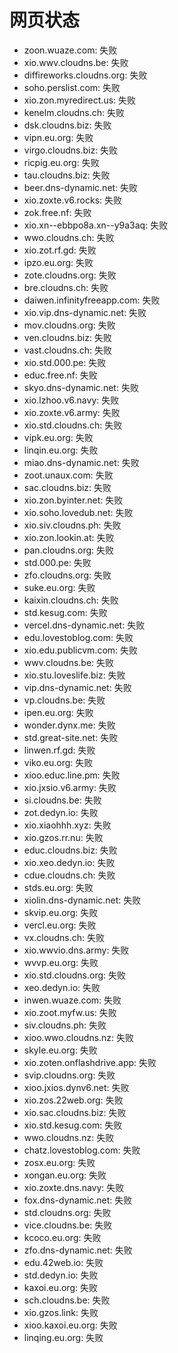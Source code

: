 # 网页状态
- zoon.wuaze.com: 失败
- xio.wwv.cloudns.be: 失败
- diffireworks.cloudns.org: 失败
- soho.perslist.com: 失败
- xio.zon.myredirect.us: 失败
- kenelm.cloudns.ch: 失败
- dsk.cloudns.biz: 失败
- vipn.eu.org: 失败
- virgo.cloudns.biz: 失败
- ricpig.eu.org: 失败
- tau.cloudns.biz: 失败
- beer.dns-dynamic.net: 失败
- xio.zoxte.v6.rocks: 失败
- zok.free.nf: 失败
- xio.xn--ebbpo8a.xn--y9a3aq: 失败
- wwo.cloudns.ch: 失败
- xio.zot.rf.gd: 失败
- ipzo.eu.org: 失败
- zote.cloudns.org: 失败
- bre.cloudns.ch: 失败
- daiwen.infinityfreeapp.com: 失败
- xio.vip.dns-dynamic.net: 失败
- mov.cloudns.org: 失败
- ven.cloudns.biz: 失败
- vast.cloudns.ch: 失败
- xio.std.000.pe: 失败
- educ.free.nf: 失败
- skyo.dns-dynamic.net: 失败
- xio.lzhoo.v6.navy: 失败
- xio.zoxte.v6.army: 失败
- xio.std.cloudns.ch: 失败
- vipk.eu.org: 失败
- linqin.eu.org: 失败
- miao.dns-dynamic.net: 失败
- zoot.unaux.com: 失败
- sac.cloudns.biz: 失败
- xio.zon.byinter.net: 失败
- xio.soho.lovedub.net: 失败
- xio.siv.cloudns.ph: 失败
- xio.zon.lookin.at: 失败
- pan.cloudns.org: 失败
- std.000.pe: 失败
- zfo.cloudns.org: 失败
- suke.eu.org: 失败
- kaixin.cloudns.ch: 失败
- std.kesug.com: 失败
- vercel.dns-dynamic.net: 失败
- edu.lovestoblog.com: 失败
- xio.edu.publicvm.com: 失败
- wwv.cloudns.be: 失败
- xio.stu.loveslife.biz: 失败
- vip.dns-dynamic.net: 失败
- vp.cloudns.be: 失败
- ipen.eu.org: 失败
- wonder.dynx.me: 失败
- std.great-site.net: 失败
- linwen.rf.gd: 失败
- viko.eu.org: 失败
- xioo.educ.line.pm: 失败
- xio.jxsio.v6.army: 失败
- si.cloudns.be: 失败
- zot.dedyn.io: 失败
- xio.xiaohhh.xyz: 失败
- xio.gzos.rr.nu: 失败
- educ.cloudns.biz: 失败
- xio.xeo.dedyn.io: 失败
- cdue.cloudns.ch: 失败
- stds.eu.org: 失败
- xiolin.dns-dynamic.net: 失败
- skvip.eu.org: 失败
- vercl.eu.org: 失败
- vx.cloudns.ch: 失败
- xio.wwvio.dns.army: 失败
- wvvp.eu.org: 失败
- xio.std.cloudns.org: 失败
- xeo.dedyn.io: 失败
- inwen.wuaze.com: 失败
- xio.zoot.myfw.us: 失败
- siv.cloudns.ph: 失败
- xioo.wwo.cloudns.nz: 失败
- skyle.eu.org: 失败
- xio.zoten.onflashdrive.app: 失败
- svip.cloudns.org: 失败
- xioo.jxios.dynv6.net: 失败
- xio.zos.22web.org: 失败
- xio.sac.cloudns.biz: 失败
- xio.std.kesug.com: 失败
- wwo.cloudns.nz: 失败
- chatz.lovestoblog.com: 失败
- zosx.eu.org: 失败
- xongan.eu.org: 失败
- xio.zoxte.dns.navy: 失败
- fox.dns-dynamic.net: 失败
- std.cloudns.org: 失败
- vice.cloudns.be: 失败
- kcoco.eu.org: 失败
- zfo.dns-dynamic.net: 失败
- edu.42web.io: 失败
- std.dedyn.io: 失败
- kaxoi.eu.org: 失败
- sch.cloudns.be: 失败
- xio.gzos.link: 失败
- xioo.kaxoi.eu.org: 失败
- linqing.eu.org: 失败

